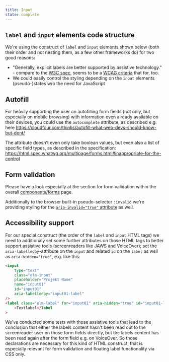 ```yaml
---
title: Input
state: complete
---
```


## `label` and `input` elements code structure

We're using the construct of `label` and `input` elements shown below (both their order and not nesting them, as a few other frameworks do) for two good reasons:

- "Generally, explicit labels are better supported by assistive technology." - compare to the [W3C spec](https://www.w3.org/WAI/tutorials/forms/labels/#associating-labels-implicitly), seems to be a [WCAG criteria](https://www.w3.org/TR/WCAG20-TECHS/H44.html) that for, too.
- We could easily control the styling depending on the `input` elements (pseudo-)states w/o the need for JavaScript

## Autofill

For heavily supporting the user on autofilling form fields (not only, but especially on mobile browsing) with information even already available on their devices, you could use the `autocomplete` attribute, as described e.g. here <https://cloudfour.com/thinks/autofill-what-web-devs-should-know-but-dont/>

The attribute doesn't even only take boolean values, but even also a list of specific field types, as described in the specification: <https://html.spec.whatwg.org/multipage/forms.html#inappropriate-for-the-control>

## Form validation

Please have a look especially at the section for form validation within the overall [components/forms](../components-form/index.html) page.

Additionally to the browser built-in pseudo-selector `:invalid` we're providing styling for the [`aria-invalid="true"` attribute](https://developer.mozilla.org/en-US/docs/Web/Accessibility/ARIA/ARIA_Techniques/Using_the_aria-invalid_attribute) as well.

## Accessibility support

For our special construct (the order of the `label` and `input` HTML tags) we need to additionaly set some further attributes on those HTML tags to better support assistive tools (screenreaders like JAWS and VoiceOver); set the `aria-labelledby`-attribute on the `input` and related `id` on the `label` as well as `aria-hidden="true"`, e.g. like this:

```html
<input
	type="text"
	class="elm-input"
	placeholder="Projekt Name"
	name="input01"
	id="input01"
	aria-labelledby="input01-label"
/>
<label class="elm-label" for="input01" aria-hidden="true" id="input01-label"
	>Textlabel</label
>
```

We've conducted some tests with those assistive tools that lead to the conclusion that either the labels content hasn't been read out to the screenreader user on those form fields directly, but the labels content has been read again after the form field e.g. on VoiceOver. So those declarations are necessary for this kind of HTML construct, that is especially relevant for form validation and floating label functionality via CSS only.

[inspirational sources for this page]: # "https://www.uiguideline.com/components/input"
[inspirational sources for this page]: # "https://www.bbc.co.uk/gel/guidelines/inputs"
